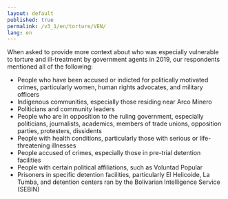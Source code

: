 ```yaml
---
layout: default
published: true
permalink: /v3_1/en/torture/VEN/
lang: en
---
```


When asked to provide more context about who was especially vulnerable to torture and ill-treatment by government agents in 2019, our respondents mentioned all of the following:

-	People who have been accused or indicted for politically motivated crimes, particularly women, human rights advocates, and military officers
-	Indigenous communities, especially those residing near Arco Minero
-	Politicians and community leaders
-	People who are in opposition to the ruling government, especially politicians, journalists, academics, members of trade unions, opposition parties, protesters, dissidents
-	People with health conditions, particularly those with serious or life-threatening illnesses
-	People accused of crimes, especially those in pre-trial detention facilities
-	People with certain political affiliations, such as Voluntad Popular 
-	Prisoners in specific detention facilities, particularly El Helicoide, La Tumba, and detention centers ran by the Bolivarian Intelligence Service (SEBIN)
